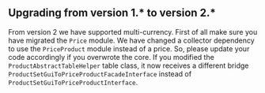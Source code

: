 

## Upgrading from version 1.* to version 2.*

From version 2 we have supported multi-currency. First of all make sure you have migrated the `Price` module. We have changed a collector dependency to use the `PriceProduct` module instead of a price. So, please update your code accordingly if you overwrote the core. If you modified the `ProductAbstractTableHelper` table class, it now receives a different bridge `ProductSetGuiToPriceProductFacadeInterface` instead of `ProductSetGuiToPriceProductInterface`.
